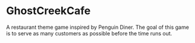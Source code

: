 # GhostCreekCafe

A restaurant theme game inspired by Penguin Diner. The goal of this game is to serve as many customers as possible before the time runs out. 
